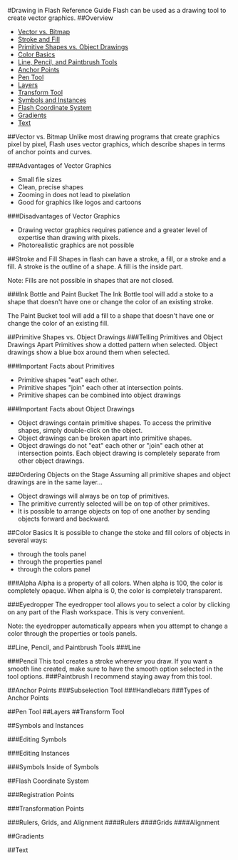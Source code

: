 #Drawing in Flash Reference Guide
Flash can be used as a drawing tool to create vector graphics.
##Overview
* [Vector vs. Bitmap](#vector-vs-bitmap)
* [Stroke and Fill](#stroke-and-fill)
* [Primitive Shapes vs. Object Drawings](#primitive-shapes-vs-object-drawings)
* [Color Basics](#color-basics)
* [Line, Pencil, and Paintbrush Tools](#line-pencil-and-paintbrush-tools)
* [Anchor Points](#anchor-points)
* [Pen Tool](#pen-tool)
* [Layers](#layers)
* [Transform Tool](#transform-tool)
* [Symbols and Instances](#symbols-and-instances)
* [Flash Coordinate System](#flash-coordinate-system)
* [Gradients](#gradients)
* [Text](#text)

##Vector vs. Bitmap
Unlike most drawing programs that create graphics pixel by pixel, Flash uses vector graphics, which describe shapes in terms of anchor points and curves.

###Advantages of Vector Graphics
* Small file sizes
* Clean, precise shapes
* Zooming in does not lead to pixelation
* Good for graphics like logos and cartoons

###Disadvantages of Vector Graphics
* Drawing vector graphics requires patience and a greater level of expertise than drawing with pixels.
* Photorealistic graphics are not possible

##Stroke and Fill
Shapes in flash can have a stroke, a fill, or a stroke and a fill. A stroke is the outline of a shape. A fill is the inside part.

Note: Fills are not possible in shapes that are not closed. 

###Ink Bottle and Paint Bucket
The Ink Bottle tool will add a stoke to a shape that doesn't have one or change the color of an existing stroke.

The Paint Bucket tool will add a fill to a shape that doesn't have one or change the color of an existing fill.

##Primitive Shapes vs. Object Drawings
###Telling Primitives and Object Drawings Apart
Primitives show a dotted pattern when selected. Object drawings show a blue box around them when selected.

###Important Facts about Primitives
* Primitive shapes "eat" each other.
* Primitive shapes "join" each other at intersection points.
* Primitive shapes can be combined into object drawings

###Important Facts about Object Drawings
* Object drawings contain primitive shapes. To access the primitive shapes, simply double-click on the object.
* Object drawings can be broken apart into primitive shapes.
* Object drawings do not "eat" each other or "join" each other at intersection points. Each object drawing is completely separate from other object drawings.

###Ordering Objects on the Stage
Assuming all primitive shapes and object drawings are in the same layer...
* Object drawings will always be on top of primitives.
* The primitive currently selected will be on top of other primitives.
* It is possible to arrange objects on top of one another by sending objects forward and backward.

##Color Basics
It is possible to change the stoke and fill colors of objects in several ways:
* through the tools panel
* through the properties panel
* through the colors panel

###Alpha
Alpha is a property of all colors. When alpha is 100, the color is completely opaque. When alpha is 0, the color is completely transparent. 

###Eyedropper
The eyedropper tool allows you to select a color by clicking on any part of the Flash workspace. This is very convenient.

Note: the eyedropper automatically appears when you attempt to change a color through the properties or tools panels.

##Line, Pencil, and Paintbrush Tools
###Line

###Pencil
This tool creates a stroke wherever you draw. If you want a smooth line created, make sure to have the smooth option selected in the tool options.
###Paintbrush
I recommend staying away from this tool. 

##Anchor Points
###Subselection Tool
###Handlebars
###Types of Anchor Points

##Pen Tool
##Layers
##Transform Tool

##Symbols and Instances

###Editing Symbols

###Editing Instances

###Symbols Inside of Symbols

##Flash Coordinate System

###Registration Points

###Transformation Points

###Rulers, Grids, and Alignment
####Rulers
####Grids
####Alignment

##Gradients

##Text
